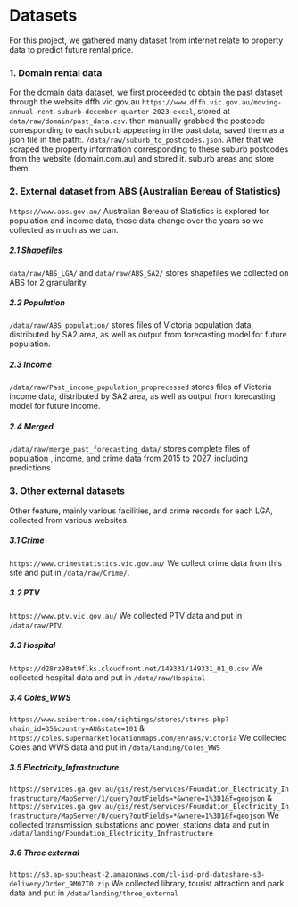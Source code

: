 # Datasets
For this project, we gathered many dataset from internet relate to property data to predict future rental price.

### 1. Domain rental data
For the domain data dataset, we first proceeded to obtain the past dataset through the website dffh.vic.gov.au `https://www.dffh.vic.gov.au/moving-annual-rent-suburb-december-quarter-2023-excel`, stored at `data/raw/domain/past_data.csv`. then manually grabbed the postcode corresponding to each suburb appearing in the past data, saved them as a json file in the path:. `/data/raw/suburb_to_postcodes.json`. After that we scraped the property information corresponding to these suburb postcodes from the website (domain.com.au) and stored it. suburb areas and store them.

### 2. External dataset from ABS (Australian Bereau of Statistics)
`https://www.abs.gov.au/` Australian Bereau of Statistics is explored for population and income data, those data change over the years so we collected as much as we can.
##### 2.1 Shapefiles
`data/raw/ABS_LGA/` and `data/raw/ABS_SA2/` stores shapefiles we collected on ABS for 2 granularity.
##### 2.2 Population
`/data/raw/ABS_population/` stores files of Victoria population data, distributed by SA2 area, as well as output from forecasting model for future population.
##### 2.3 Income
`/data/raw/Past_income_population_proprecessed` stores files of Victoria income data, distributed by SA2 area, as well as output from forecasting model for future income.
##### 2.4 Merged
`/data/raw/merge_past_forecasting_data/` stores complete files of population , income, and crime data from 2015 to 2027, including predictions

### 3. Other external datasets
Other feature, mainly various facilities, and crime records for each LGA, collected from various websites.
##### 3.1 Crime
`https://www.crimestatistics.vic.gov.au/` We collect crime data from this site and put in `/data/raw/Crime/`.
##### 3.2 PTV
`https://www.ptv.vic.gov.au/` We collected PTV data and put in `/data/raw/PTV`.
##### 3.3 Hospital
`https://d28rz98at9flks.cloudfront.net/149331/149331_01_0.csv` We collected hospital data  and put in `/data/raw/Hospital`
##### 3.4 Coles_WWS
`https://www.seibertron.com/sightings/stores/stores.php?chain_id=35&country=AU&state=101` & `https://coles.supermarketlocationmaps.com/en/aus/victoria` We collected Coles and WWS data and put in `/data/landing/Coles_WWS`
##### 3.5 Electricity_Infrastructure
`https://services.ga.gov.au/gis/rest/services/Foundation_Electricity_Infrastructure/MapServer/1/query?outFields=*&where=1%3D1&f=geojson` & `https://services.ga.gov.au/gis/rest/services/Foundation_Electricity_Infrastructure/MapServer/0/query?outFields=*&where=1%3D1&f=geojson` We collected transmission_substations and power_stations data and put in `/data/landing/Foundation_Electricity_Infrastructure`
##### 3.6 Three external 
`https://s3.ap-southeast-2.amazonaws.com/cl-isd-prd-datashare-s3-delivery/Order_9M07T0.zip` We collected library, tourist attraction and park data and put in `/data/landing/three_external`












